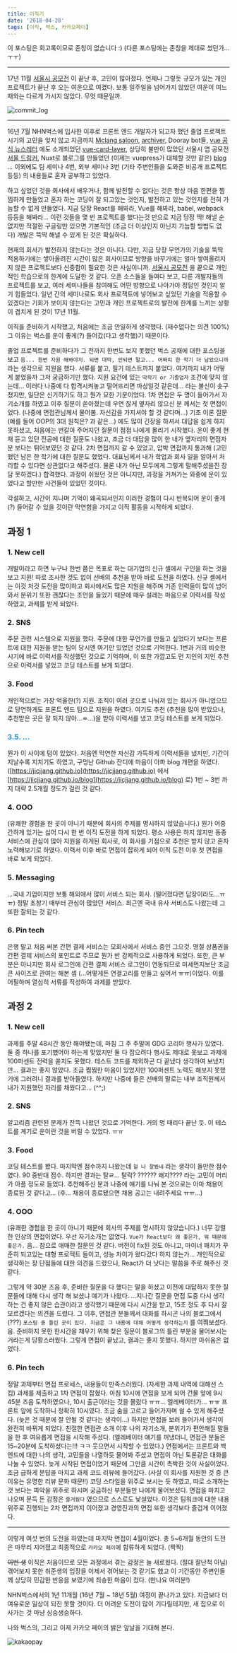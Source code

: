 ```yaml
---
title: 이직기
date: '2018-04-28'
tags: [이직, 벅스, 카카오페이]
---
```


이 포스팅은 회고록이므로 존칭이 없습니다 :) (다른 포스팅에는 존칭을 제대로 썼던가...ㅜㅜ)

---

17년 11월 [서울시 공모전](/posts/2017-seoul-app-contest-develop)
이 끝난 후, 고민이 많아졌다. 언제나 그렇듯 규모가 있는 개인 프로젝트가 끝난 후 오는 여운으로
여겼다. 보통 일주일을 넘어가지 않았던 여운이 여느 때와는 다르게 가시지 않았다. 무엇 때문일까.

![commit_log](./commit_log.png)

---

16년 7월 NHN벅스에 입사한 이후로 프론트 엔드 개발자가 되고자 했던 졸업 프로젝트 시기의 고민을
잊지 않고 지금까지 [Mclang saloon](http://115.71.238.136/),
[archiver](https://github.com/jicjjang/archiver), Dooray bot들, [vue 공식
뉴스레터](https://www.getrevue.co/profile/vuenewsletter/issues/vue-js-newsletter-45-vueconf-guide-new-speaker-typescript-starter-articles-videos-and-resources-57309)
에도 소개되었던 [vue-card-layer](https://github.com/jicjjang/vue-card-layer),
상당히 불만이 많았던 서울시 앱 공모전 [서울 드링커](https://github.com/seouldrinker),
Nuxt로 블로그를 만들었던 (이제는 vuepress가 대체할 것만 같은) [blog](https://github.com/jicjjang/blog)
... 이외에도 팀 세미나 4번, 외부 세미나 3번 (기타 주변인들을 도와준 비공개 프로젝트 등등)
의 내용들로 혼자 공부하고 있었다.

하고 싶었던 것을 회사에서 배우거나, 함께 발전할 수 없다는 것은 항상 마음 한편을
찜찜하게 만들었고 혼자 하는 코딩이 잘 되고있는 것인지, 발전하고 있는 것인지를 전혀
가늠할 수 없게 만들었다. 지금 당장 React를 해봐라, Vue를 해봐라, babel, webpack
등등을 해봐라... 이런 것들을 몇 번 프로젝트를 했다는것 만으로 지금 당장 딱! 해낼 순 없지만
적절한 구글링만 있으면 기본적인 (조금 더 이상인지 아닌지 가늠할 방법도 없다)
개발은 뚝딱 해낼 수 있게 된 것은 확실하다.

현재의 회사가 발전하지 않는다는 것은 아니다. 다만, 지금 당장 무언가의 기술을 뚝딱 적용하기에는
쌓아올려진 시간이 많은 회사이므로 방향을 바꾸기에는 얼마 쌓여올려지지 않은 프로젝트보다 신중함이
필요한 것은 사실이니까. [서울시 공모전](/posts/2017-seoul-app-contest-develop)
을 끝으로 개인적인 학습으로의 한계에 도달한 것 같다. 오픈 소스들을 들여다 보고, 다른 개발자들의
프로젝트를 보고, 여러 세미나들을 참여해도 어떤 방향으로 나아가야 정답인 것인지 알기 힘들었다.
일년 간의 세미나로도 회사 프로젝트에 넣어보고 싶었던 기술을 적용할 수 있겠다는 기회가
보이지 않는다는 고민과 개인 프로젝트로의 발전에 한계를 느끼는 상황이 겹치게 된 것이 17년 11월.

이직을 준비하기 시작했고, 처음에는 조금 안일하게 생각했다. (재수없다는 의견 100%) 그 이유는
벅스를 운이 좋게(?) 들어갔(다고 생각했)기 때문이다.

졸업 프로젝트를 준비하다가 그 전까지 한번도 보지 못했던 벅스 공채에 대한 포스팅을 보고
`음... 한번 지원 해봐야지. 되면 대박, 안되면 말고... 어짜피 한 학기 더 남았으니까`
라는 생각으로 지원을 했다. 서류를 붙고, 필기 테스트까지 붙었다. 여기까지 내가 어떻게 붙었을까
그저 궁금하기만 했다. 지원 요건에 있는 `막학기 or 기졸업자` 조건에 맞지 않는데... 이러다
나중에 다 합격시켜놓고 떨어뜨리면 마상일것 같은데... 라는 불신이 솟구쳤지만, 일단은 신기하기도
하고 뭔가 묘한 기분이었다. 1차 면접은 두 명이 들어가서 자기소개를 하였고 이후 질문이 쏟아졌는데
우연 찮게 옆자리 않으신 분 께서는 첫 면접이었다.
(나중에 면접관님께서 물어봄. 자신감을 가지셔야 할 것 같다며...) 기초 이론 질문
(예를 들어 OOP의 3대 원칙은? 과 같은...) 에도 많이 긴장을 하셔서 대답을 쉽게 하지 못하셨고,
처음에는 번갈아 주어지던 질문이 점점 나에게 몰리기 시작했다. 운이 좋게 현재 듣고 있던
전공에 대한 질문도 나왔고, 조금 더 대답을 많이 한 내가 옆자리의 면접자 분 보다는
튀어보였던 것 같다. 2차 면접까지 갈 수 있었고, 압박 면접까지 통과해
(고민했던 남은 한 학기에 대한 질문도 했었다. 대표님께서 내가 학업과 회사 일을
알아서 처리할 수 있다면 상관없다고 해주셨다. 물론 내가 아닌 모두에게
그렇게 말해주셨을진 장담 못하겠다.) 합격했다. 과정이 쉬웠던 것은 아니지만,
과정을 거쳐가는 와중에 운이 있었다고 할만한 사건들이 있었던 것이다.

각설하고, 시간이 지나며 기억이 왜곡되서인지 이러한 경험이 다시 반복되어 운이 좋게(?)
들어갈 수 있을 것이란 막연함을 가지고 이직 활동을 시작하게 되었다.

## 과정 1

### 1. New cell

개발이라고 하면 누구나 한번 쯤은 목표로 하는 대기업의 신규 셸에서 구인을 하는 것을 보고 지원!
따로 조사한 것도 없이 선배의 추천을 받아 바로 도전을 하였다. 신규 셸에서는 이것 저것 도전을
많이하고 회사에서도 많은 지원을 해주며 기존 인력들이 많이 넘어와서 분위기 또한 괜찮다는 조언을
들었기 때문에 매우 설레는 마음으로 이력서를 작성하였고, 과제를 받게 되었다.

### 2. SNS

주문 관련 시스템으로 지원을 했다. 주문에 대한 무언가를 만들고 싶었다기 보다는 프론트에 대한
지원을 받는 팀이 당시엔 여기만 있었던 것으로 기억한다. 1번과 거의 비슷한 시기에
바로 이력서를 작성했던 것으로 기억하며, 이 또한 가깝고도 먼 지인의 지인 추천으로
이력서를 넣었고 코딩 테스트를 보게 되었다.

### 3. Food

개인적으로는 가장 억울한(?) 지원. 조직이 여러 곳으로 나눠져 있는 회사가 아니었으므로
당연하게도 프론트 엔드 팀으로 지원을 하였다. 여기도 추천 (추천을 많이 받았으나, 추천받은 곳은
잘 되지 않아...ㅆ...)을 받아 이력서를 냈고 코딩 테스트를 보게 되었다.

<h3 style="color: #1790d6;">3.5. ...</h3>

뭔가 이 사이에 텀이 있었다. 처음엔 막연한 자신감 가득하게 이력서들을 냈지만, 기간이 지날수록
지치기도 하였고, 구멍난 Github 잔디에 마음이 아파 blog 개편을 하였다.
([https://jicjjang.github.io](https://jicjjang.github.io) 에서
[https://jicjjang.github.io/blog](https://jicjjang.github.io/blog) 로)
1번 ~ 3번 까지 대략 2.5개월 정도가 걸린 것 같다.

### 4. OOO

(유쾌한 경험을 한 곳이 아니기 때문에 회사의 주제를 명시하지 않았습니다.)
뭔가 어중간하게 있기는 싫어 다시 한 번 이직 도전을 하게 되었다. 평소 사용은 하지 않지만
동종 서비스에 관심이 많아 지원을 하게된 회사로, 이 회사를 기점으로 추천은 받지 않고 혼자
노력해보기로 하였다. 이력서 이후 바로 면접이 잡히게 되어 이직 도전 이후
첫 면접을 바로 보게 되었다.

### 5. Messaging

...국내 기업이지만 보통 해외에서 많이 서비스 되는 회사. (떨어졌다면 답장이라도...ㅠㅠ)
정말 초창기 때부터 관심이 많았던 서비스. 최근엔 국내 유사 서비스도 나왔는데
그 또한 잘되는 것 같다.

### 6. Pin tech

은행 말고 처음 써본 간편 결제 서비스는 모회사에서 서비스 중인 그으것. 명절 상품권을 간편 결제
서비스의 포인트로 주므로 뭔가 반 강제적으로 사용하게 되었다. 또한, 큰 부분은 아니지만 회사
로그인에 간편 결제 서비스 로그인이 연동되므로 미세먼지보단 조금 큰 사이즈로 관여는 해본 셈
(...어떻게든 연결고리를 만들고 싶어서 ㅠㅠ)이었다. 이를 어필하며
열심히 서류를 작성하여 과제를 받았다.

## 과정 2

### 1. New cell

과제를 주말 48시간 동안 해야됐는데, 마침 그 주 주말에 GDG 코리아 행사가 있었다. 둘 중 하나를
포기헀어야 하는게 맞았지만 둘 다 잡으려다 행사도 제대로 못보고 과제에 100퍼센트 전력을 쏟지도
못했다. 테스트 코드를 제외하곤 다 끝냈다 생각하여 보냈지만... 결과는 좋지 않았다.
조금 찜찜한 마음이 있었지만 100퍼센트 노력도 해보지 못했기에 그러려니 결과를 받아들였다.
하지만 나중에 들은 선배의 말로는 내부 조직원께서 내가 지원했던 자리를 채웠다고... (^^;)

### 2. SNS

알고리즘 관련된 문제가 잔뜩 나왔던 것으로 기억한다. 거의 멍 때리다 끝난 듯.
이 테스트를 계기로 운이란 것을 버릴 수 있었다. ㅠㅠ

### 3. Food

코딩 테스트를 봤다. 마지막엔 점수까지 나왔는데 `헐 나 잘봤네` 라는 생각이 들만한 점수였다.
90 중반대 점수. 하지만 결과는 탈ㄹ... 탈락? ?????? 왜지???? 라는 고민이
머리가 아플 정도로 들었다. 추천해주신 분과 나중에 얘기를 나눠 본 것으로는 아마 채용이 종료된
것 같다고... (후... 채용이 종료됐으면 채용 공고는 내려주세요 ㅠㅠ...)

### 4. OOO

(유쾌한 경험을 한 곳이 아니기 때문에 회사의 주제를 명시하지 않았습니다.)
너무 강렬한 인상의 면접이었다. 우선 자기소개는 없었다.
`Vue가 React보다 왜 좋은가, 뭐 때문에 좋은가.` 음... 참으로 애매한 질문인 것 같다.
버전이 fix된 것도 아니고, 마이너 패치가 꾸준히 되고있는 대형 프로젝트 들이고,
성능 차이가 왔다갔다 하지 않는가... 개인적으로 생각하는 장 단점들에 대한
의견을 드렸으나, React가 더 낫다는 말씀을 주로 해주신 것 같다.

그렇게 약 30분 즈음 후, 준비한 질문을 다 했다는 말을 하셨고 이전에 대답하지 못한
질문들에 대해 다시 생각 해 보셨냐 얘기가 나왔다. ...지나간 질문을 면접 도중 다시 생각하는 건
좋지 않은 습관이라고 생각했기 때문에 다시 시간을 받고, 15초 정도 후 다시 잘 모르겠다는
의견을 드렸다. 그 이후, 면접관 분들께서 대화를 하시곤 나의 블로그에서(???)
`포스팅 중 틀린 곳이 있다. 지금은 그 내용에 대해 어떻게 생각하는지` 를 여쭤보셨다.
음. 준비하지 못한 한시간을 채우기 위해 찾은 질문이 블로그의 틀린 부분을
물어보시는 거라는게 당황스러웠다. 그렇게 면접이 끝났고, 결과는 좋지 못했다.
하지만 아쉬움은 없었다.

### 6. Pin tech

정말 과제부터 면접 프로세스, 내용들이 만족스러웠다. (자세한 과제 내역에 대해선 스킵)
과제를 제출하고 1차 면접이 잡혔다. 아침 10시에 면접을 보게 되어 건물 앞에 9시 45분 즈음
도착하였으나, 10시 출근이라는 것을 몰랐다 ㅠㅠ... 엘레베이터가... ㅠㅠ 프론트 앞에 도착하니
정확히 10시였다. 조금 숨을 고르고 들어가자며 쉴 수 있게 해주셨다. (늦은 것 때문에
잘 안될 것 같다는 생각이...) 하지만 면접을 보러 들어가서 생각이 완전히 바뀌게 되었다.
친절한 면접관 소개 이후 나의 자기소개, 분위기가 편안해질 말들을 한 후 여유롭게 면접을
시작해 주셨다. (엘레베이터 얘기를 꺼냈더니, 면접관 분들은 15~20분에 도착하셨다는!!! ㅋㅋ
웃으면서 시작할 수 있었다.) 면접에서는 프론트와 백엔드에 대한 나의 생각, 고민들을
나열하듯 물어봐 주셨고 면접이 아닌 토론같은 대화를 나눌 수 있었다. 늦게 시작된 면접이었기 때문에
그만큼 시간이 촉박한 것이 사실이었다. 조금 급하게 문답을 마치고 과제 코드 리뷰에 들어갔다.
(사실 이 회사를 지원한 것 중 큰 이유는 유명한 리뷰 문화 때문!!)
코딩 스타일을 위주로 보시는 듯 하였고, 따로 소개하는 것 보다는 파악을 위주로 하시며
궁금하신 부분들만 나에게 물어보셨다. 면접을 마치고 나오며 문득 든 감정은 `즐거웠다` 였으므로
스스로도 낯설었다. 이것은 팀워크에 대한 내용 위주로 진행되는 2차 면접까지 이어졌고
경영진과의 면접 또한 생각보다 즐겁게 이어졌다.

---

이렇게 여섯 번의 도전을 하였는데 마지막 면접이 4월이었다. 총 5~6개월 동안의 도전은
마무리 지어졌고 최종적으로 `카카오 페이`에 합류하게 되었다. (짝짝)

~~이번 생~~ 이직은 처음이므로 모든 과정에서 겪는 감정은 늘 새로웠다. (절대 잘난척 아님)
겪어보지 못한 취준생의 입장을 이제서 겪어보는 것 같기도 했고 이 기간동안 주변인들께 상당히
민감한 반응을 보였기에 죄송한 마음이 컸다. (만나요 여러분!)

NHN벅스에서의 1년 11개월 (16년 7월 ~ 18년 5월) 여정이 끝나가고 있다. 지금보다 더 여유로운
일상이 되진 못할 것이다. 더 어려운 도전이 많이 기다릴테지만, 새 집으로 이사가는 것 마냥
싱숭생숭하다.

나와 벅스의, 그리고 이제 카카오 페이의 밝은 앞날을 기대해 본다.

![kakaopay](./kakaopay.jpg)

